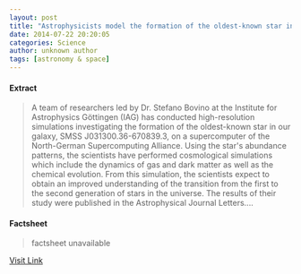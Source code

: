 ```yaml
---
layout: post
title: "Astrophysicists model the formation of the oldest-known star in our galaxy"
date: 2014-07-22 20:20:05
categories: Science
author: unknown author
tags: [astronomy & space]
---
```



#### Extract
>A team of researchers led by Dr. Stefano Bovino at the Institute for Astrophysics Göttingen (IAG) has conducted high-resolution simulations investigating the formation of the oldest-known star in our galaxy, SMSS J031300.36-670839.3, on a supercomputer of the North-German Supercomputing Alliance. Using the star's abundance patterns, the scientists have performed cosmological simulations which include the dynamics of gas and dark matter as well as the chemical evolution. From this simulation, the scientists expect to obtain an improved understanding of the transition from the first to the second generation of stars in the universe. The results of their study were published in the Astrophysical Journal Letters....

#### Factsheet
>factsheet unavailable

[Visit Link](http://phys.org/news325264792.html)



